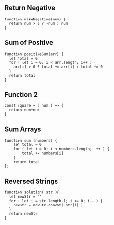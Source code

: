 ## Return Negative
```
function makeNegative(num) {
  return num > 0 ? -num : num 
}

```

## Sum of Positive
```
function positiveSum(arr) {
  let total = 0
  for ( let i = 0; i < arr.length; i++ ) {
    arr[i] > 0 ? total += arr[i] : total += 0 
  }
  return total
}
```

## Function 2
```
const square = ( num ) => {
  return num*num
}
```

## Sum Arrays
```
function sum (numbers) {
    let total = 0
    for ( let i = 0; i < numbers.length; i++ ) {
        total += numbers[i]
    }
    return total
};
```

## Reversed Strings

```
function solution( str ){
  let newStr = ''
  for ( let i = str.length-1; i >= 0; i-- ) {
    newStr = newStr.concat( str[i] )
  }
  return newStr
}
```
